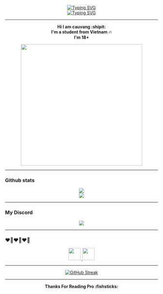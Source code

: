 <div align="center">
<a href="https://git.io/typing-svg"><img src="https://readme-typing-svg.demolab.com?font=JetBrains+Mono&duration=5000&pause=2000&color=58F7B4&center=true&vCenter=true&width=200&height=40&lines=Hello+Bro!" alt="Typing SVG" /></a>
<br>
<a href="https://git.io/typing-svg"><img src="https://readme-typing-svg.demolab.com?font=JetBrains+Mono&duration=2000&pause=3600000&color=9FF740&center=true&vCenter=true&width=200&height=40&lines=About Me %E2%9D%A4%EF%B8%8F" alt="Typing SVG" /></a>
</div>

***

<div align="center">
  <p> <b> Hi I am cauvang :shipit: </b> <br> <b> I'm a student from Vietnam</b> 🔥 <br> <b>I'm 18+</b> </p>
<img src="https://user-images.githubusercontent.com/90708399/172577567-2de87cc6-0ef6-43ea-a19b-1f4b87dd9b1e.gif" height="400" width="400"  />
</div>

***
### Github stats


<div align="center">
    <img src="https://camo.githubusercontent.com/28f594b60b037b4198add394a1e1a1a3dedb5cc2003ff784a141dcfb879da8dc/68747470733a2f2f6769746875622d726561646d652d73746174732e76657263656c2e6170702f6170693f757365726e616d653d6363617576616e67267468656d653d7261646963616c26686964655f626f726465723d66616c736526696e636c7564655f616c6c5f636f6d6d6974733d66616c736526636f756e745f707269766174653d747275652673686f775f69636f6e733d74727565"/>
  <br>
  <img src="https://camo.githubusercontent.com/d29c7d5b2f578a352f1a6054a65866b267d82fb6e46f61af446a3d5a682f2652/68747470733a2f2f6769746875622d726561646d652d73746174732e76657263656c2e6170702f6170692f746f702d6c616e67732f3f757365726e616d653d6363617576616e67267468656d653d7261646963616c26686964655f626f726465723d66616c736526696e636c7564655f616c6c5f636f6d6d6974733d7475726526636f756e745f707269766174653d74727565266c61796f75743d636f6d70616374"/>
</div>

***
### My Discord

<div align="center">
  
<a href="https://discord.com/users/721746046543331449">
    <img src="https://lanyard.cnrad.dev/api/870825189586378843?theme=dark&bg=201145&borderRadius=5px&showDisplayName=true&animated=true&idleMessage=Hello%20World%20%E2%95%B0%28%2A%C2%B0%E2%96%BD%C2%B0%2A%29%E2%95%AF">
</a>
  
</div>

***

### ❤️‍🔥❤️‍🔥❤️‍🔥

<div align="center">
<a href="https://discordjs.com/" target="_blank">
<img src="https://discordjs.dev/apple-touch-icon.png" height="40" witdht="40"  style="margin-right: 2px;">
</a>

<a href="https://JavaScript.com/" target="_blank">
<img src="https://profilinator.rishav.dev/skills-assets/javascript-original.svg" height="40" />  
</a>
</div>

***

<div align="center">
<a href="https://git.io/streak-stats"><img src="https://streak-stats.demolab.com?user=ccauvang&theme=neon-dark&date_format=j%20M%5B%20Y%5D" alt="GitHub Streak" /></a>
</div>

***

<div align="center">
  <p><b> Thanks For Reading Pro :fishsticks: </b></p>
</div>

